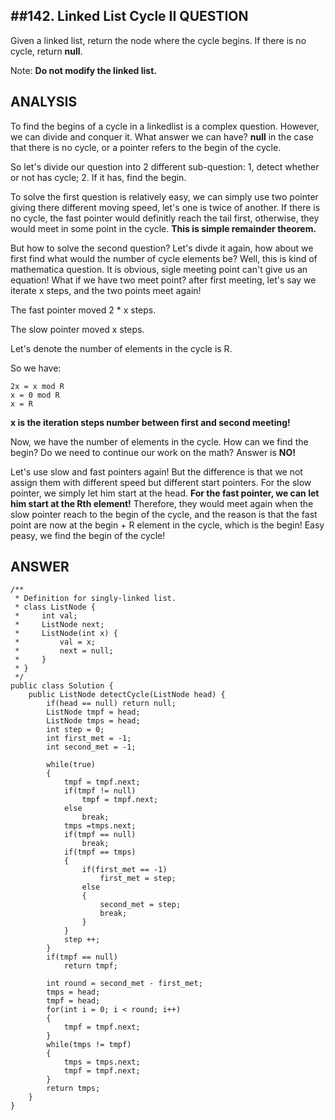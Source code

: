 ##142. Linked List Cycle II
__QUESTION__
--
Given a linked list, return the node where the cycle begins. If there is no cycle, return **null**.

Note: **Do not modify the linked list.**

__ANALYSIS__
--
To find the begins of a cycle in a linkedlist is a complex question. However, we can divide and conquer it. What answer we can have? **null** in the case that there is no cycle, or a pointer refers to the begin of the cycle.

So let's divide our question into 2 different sub-question: 1, detect whether or not has cycle; 2. If it has, find the begin.

To solve the first question is relatively easy, we can simply use two pointer giving there different moving speed, let's one is twice of another. If there is no cycle, the fast pointer would definitly reach the tail first, otherwise, they would meet in some point in the cycle. **This is simple remainder theorem.**

But how to solve the second question? Let's divde it again, how about we first find what would the number of cycle elements be? Well, this is kind of mathematica question. It is obvious, sigle meeting point can't give us an equation! What if we have two meet point? after first meeting, let's say we iterate x steps, and the two points meet again!


The fast pointer moved 2 * x steps.

The slow pointer moved x steps.

Let's denote the number of elements in the cycle is R.

So we have:

```
2x = x mod R
x = 0 mod R
x = R
```

**x is the iteration steps number between first and second meeting!**

Now, we have the number of elements in the cycle. How can we find the begin? Do we need to continue our work on the math? Answer is **NO!**

Let's use slow and fast pointers again! But the difference is that we not assign them with different speed but different start pointers. For the slow pointer, we simply let him start at the head. **For the fast pointer, we can let him start at the Rth element!** Therefore, they would meet again when the slow pointer reach to the begin of the cycle, and the reason is that the fast point are now at the begin + R element in the cycle, which is the begin! Easy peasy, we find the begin of the cycle!

__ANSWER__
--

```
/**
 * Definition for singly-linked list.
 * class ListNode {
 *     int val;
 *     ListNode next;
 *     ListNode(int x) {
 *         val = x;
 *         next = null;
 *     }
 * }
 */
public class Solution {
    public ListNode detectCycle(ListNode head) {
        if(head == null) return null;
        ListNode tmpf = head;
        ListNode tmps = head;
        int step = 0;
        int first_met = -1;
        int second_met = -1;

        while(true)
        {
            tmpf = tmpf.next;
            if(tmpf != null)
                tmpf = tmpf.next;
            else
                break;
            tmps =tmps.next;
            if(tmpf == null)
                break;
            if(tmpf == tmps)
            {
                if(first_met == -1)
                    first_met = step;
                else
                {
                    second_met = step;
                    break;
                }
            }
            step ++;
        }
        if(tmpf == null)
            return tmpf;
        
        int round = second_met - first_met;
        tmps = head;
        tmpf = head;
        for(int i = 0; i < round; i++)
        {
            tmpf = tmpf.next;
        }
        while(tmps != tmpf)
        {
            tmps = tmps.next;
            tmpf = tmpf.next;
        }
        return tmps;
    }
}
```
